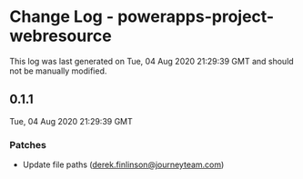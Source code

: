 # Change Log - powerapps-project-webresource

This log was last generated on Tue, 04 Aug 2020 21:29:39 GMT and should not be manually modified.

<!-- Start content -->

## 0.1.1

Tue, 04 Aug 2020 21:29:39 GMT

### Patches

- Update file paths (derek.finlinson@journeyteam.com)
